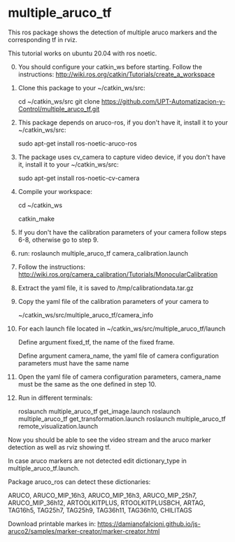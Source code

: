 # multiple_aruco_tf
This ros package shows the detection of multiple aruco markers and the corresponding tf in rviz.

 This tutorial works on ubuntu 20.04 with ros noetic.
 
0. You should configure your catkin_ws before starting. 
 Follow the instructions:  http://wiki.ros.org/catkin/Tutorials/create_a_workspace

1. Clone this package to your ~/catkin_ws/src:

   cd ~/catkin_ws/src
   git clone https://github.com/UPT-Automatizacion-y-Control/multiple_aruco_tf.git

2. This package depends on aruco-ros, if you don't have it, install it to your ~/catkin_ws/src:

   sudo apt-get install ros-noetic-aruco-ros

3. The package uses cv_camera to capture video device, if you don't have it, install it to your ~/catkin_ws/src:

   sudo apt-get install ros-noetic-cv-camera

4. Compile your workspace:

   cd ~/catkin_ws

   catkin_make
   
5. If you don't have the calibration parameters of your camera follow steps 6-8, otherwise go to step 9.
   
6. run: roslaunch multiple_aruco_tf camera_calibration.launch

7. Follow the instructions: http://wiki.ros.org/camera_calibration/Tutorials/MonocularCalibration

8. Extract the yaml file, it is saved to /tmp/calibrationdata.tar.gz 

9. Copy the yaml file of the calibration parameters of your camera to

    ~/catkin_ws/src/multiple_aruco_tf/camera_info

10. For each launch file located in ~/catkin_ws/src/multiple_aruco_tf/launch

    Define argument fixed_tf, the name of the fixed frame.

    Define argument camera_name, the yaml file of camera configuration parameters must have the same name

11. Open the yaml file of camera configuration parameters, camera_name must be the same as the one defined in step 10.
    
12. Run in different terminals:

    roslaunch multiple_aruco_tf get_image.launch
    roslaunch multiple_aruco_tf get_transformation.launch
    roslaunch multiple_aruco_tf remote_visualization.launch 

Now you should be able to see the video stream and the aruco marker detection as well as rviz showing tf.

In case aruco markers are not detected edit dictionary_type in multiple_aruco_tf.launch.

Package aruco_ros can detect these dictionaries: 

ARUCO, ARUCO_MIP_16h3, ARUCO_MIP_16h3, ARUCO_MIP_25h7, ARUCO_MIP_36h12, ARTOOLKITPLUS, RTOOLKITPLUSBCH, ARTAG, TAG16h5, TAG25h7, TAG25h9, TAG36h11, TAG36h10, CHILITAGS

Download printable markes in: https://damianofalcioni.github.io/js-aruco2/samples/marker-creator/marker-creator.html


